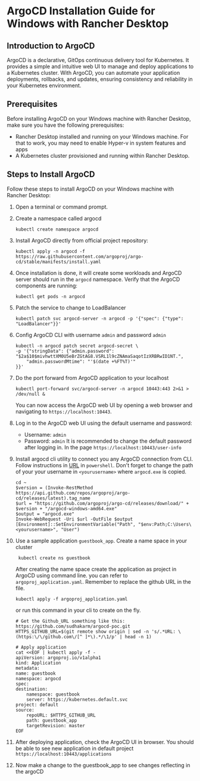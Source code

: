 # ArgoCD Installation Guide for Windows with Rancher Desktop

## Introduction to ArgoCD
ArgoCD is a declarative, GitOps continuous delivery tool for Kubernetes. It provides a simple and intuitive web UI to manage and deploy applications to a Kubernetes cluster. With ArgoCD, you can automate your application deployments, rollbacks, and updates, ensuring consistency and reliability in your Kubernetes environment.

## Prerequisites
Before installing ArgoCD on your Windows machine with Rancher Desktop, make sure you have the following prerequisites:
- Rancher Desktop installed and running on your Windows machine. For that to work, you may need to enable Hyper-v in system features and apps
- A Kubernetes cluster provisioned and running within Rancher Desktop.

## Steps to Install ArgoCD
Follow these steps to install ArgoCD on your Windows machine with Rancher Desktop:

1. Open a terminal or command prompt.

2. Create a namespace called argocd
    ```shell
    kubectl create namespace argocd
    ```

3. Install ArgoCD directly from official project repository:
    ```shell
    kubectl apply -n argocd -f https://raw.githubusercontent.com/argoproj/argo-cd/stable/manifests/install.yaml
    ```

4. Once installation is done, it will create some workloads and ArgoCD server should run in the `argocd` namespace.
   Verify that the ArgoCD components are running:
    ```shell
    kubectl get pods -n argocd
    ```

5. Patch the service to change to LoadBalancer
    ```shell
    kubectl patch svc argocd-server -n argocd -p '{"spec": {"type": "LoadBalancer"}}'
    ```
    
6. Config ArgoCD CLI with username `admin` and password `admin`
    
    ```shell
    kubectl -n argocd patch secret argocd-secret \
    -p '{"stringData": {"admin.password": "$2a$10$mivhwttXM0U5eBrZGtAG8.VSRL1l9cZNAmaSaqotIzXRBRwID1NT.",
        "admin.passwordMtime": "'$(date +%FT%T)'"
    }}'
    ```
7. Do the port forward from ArgoCD application to your localhost 
    ```shell
    kubectl port-forward svc/argocd-server -n argocd 10443:443 2>&1 > /dev/null &
    ```
    You can now access the ArgoCD web UI by opening a web browser and navigating to `https://localhost:10443`.

9. Log in to the ArgoCD web UI using the default username and password:
    - Username: `admin`
    - Password: `admin`
    It is recommended to change the default password after logging in. In the page 
    `https://localhost:10443/user-info`

10. Install argocd cli utility to connect you any ArgoCD connection from CLI. Follow instructions in [URL](https://argo-cd.readthedocs.io/en/stable/cli_installation/#windows) in `powershell`. Don't forget to change the path of your your username in `<yourusername>` where `argocd.exe` is copied.

    ```shell
    cd ~
    $version = (Invoke-RestMethod https://api.github.com/repos/argoproj/argo-cd/releases/latest).tag_name
    $url = "https://github.com/argoproj/argo-cd/releases/download/" + $version + "/argocd-windows-amd64.exe"
    $output = "argocd.exe"
    Invoke-WebRequest -Uri $url -OutFile $output
    [Environment]::SetEnvironmentVariable("Path", "$env:Path;C:\Users\<yourusername>", "User")
    ```
    
11. Use a sample application `guestbook_app`. Create a name space in your cluster

    ```shell
     kubectl create ns guestbook
    ```
    After creating the name space create the application as project in ArgoCD using command line.
    you can refer to `argoproj_application.yaml`. Remember to replace the github URL in the file.
    ```shell
    kubectl apply -f argoproj_application.yaml
    ```

    or run this command in your cli to create on the fly.
    

    ```shell
    # Get the Github_URL something like this: https://github.com/sudhakarm/argocd-poc.git
    HTTPS_GITHUB_URL=$(git remote show origin | sed -n 's/.*URL: \(https:\/\/github.com\/[^ ]*\).*/\1/p' | head -n 1)
    
    # Apply application
    cat <<EOF | kubectl apply -f -
    apiVersion: argoproj.io/v1alpha1
    kind: Application
    metadata:
    name: guestbook
    namespace: argocd
    spec:
    destination:
        namespace: guestbook
        server: https://kubernetes.default.svc
    project: default
    source:
        repoURL: $HTTPS_GITHUB_URL
        path: guestbook_app
        targetRevision: master
    EOF
    ```

12. After deploying application, check the ArgoCD UI in browser. You should be able to see new application in default project `https://localhost:10443/applications`

13. Now make a change to the guestbook_app to see changes reflecting in the argoCD